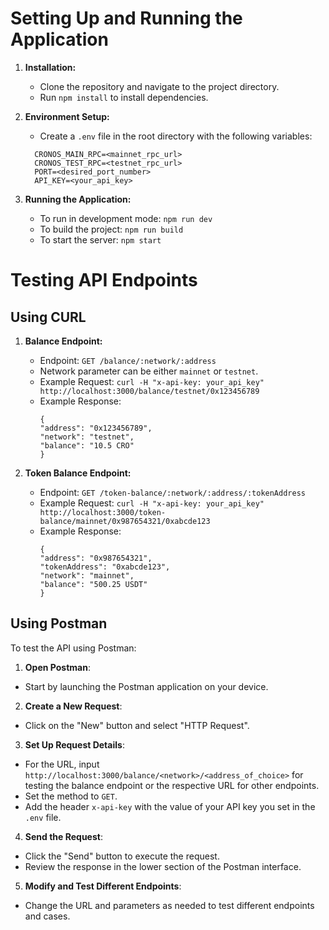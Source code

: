 # Setting Up and Running the Application

1. **Installation:**

   - Clone the repository and navigate to the project directory.
   - Run `npm install` to install dependencies.

2. **Environment Setup:**

   - Create a `.env` file in the root directory with the following variables:

   ```
     CRONOS_MAIN_RPC=<mainnet_rpc_url>
     CRONOS_TEST_RPC=<testnet_rpc_url>
     PORT=<desired_port_number>
     API_KEY=<your_api_key>
   ```

3. **Running the Application:**
   - To run in development mode: `npm run dev`
   - To build the project: `npm run build`
   - To start the server: `npm start`

# Testing API Endpoints

## Using CURL

1. **Balance Endpoint:**

   - Endpoint: `GET /balance/:network/:address`
   - Network parameter can be either `mainnet` or `testnet`.
   - Example Request: `curl -H "x-api-key: your_api_key" http://localhost:3000/balance/testnet/0x123456789`
   - Example Response:
     ```
     {
     "address": "0x123456789",
     "network": "testnet",
     "balance": "10.5 CRO"
     }
     ```

2. **Token Balance Endpoint:**
   - Endpoint: `GET /token-balance/:network/:address/:tokenAddress`
   - Example Request: `curl -H "x-api-key: your_api_key" http://localhost:3000/token-balance/mainnet/0x987654321/0xabcde123`
   - Example Response:
     ```
     {
     "address": "0x987654321",
     "tokenAddress": "0xabcde123",
     "network": "mainnet",
     "balance": "500.25 USDT"
     }
     ```

## Using Postman

To test the API using Postman:

1. **Open Postman**:

- Start by launching the Postman application on your device.

2. **Create a New Request**:

- Click on the "New" button and select "HTTP Request".

3. **Set Up Request Details**:

- For the URL, input `http://localhost:3000/balance/<network>/<address_of_choice>` for testing the balance endpoint or the respective URL for other endpoints.
- Set the method to `GET`.
- Add the header `x-api-key` with the value of your API key you set in the `.env` file.

4. **Send the Request**:

- Click the "Send" button to execute the request.
- Review the response in the lower section of the Postman interface.

5. **Modify and Test Different Endpoints**:

- Change the URL and parameters as needed to test different endpoints and cases.

